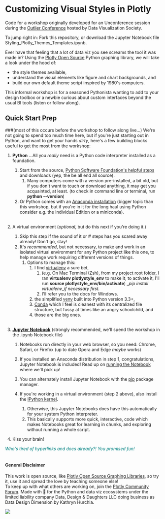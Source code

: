 # Customizing Visual Styles in Plotly

Code for a workshop originally developed for an Unconference session during the [Outlier Conference](https://outlierconf.com/) hosted by Data Visualization Society.

To jump right in:
Fork this repository, or download the Jupyter Notebook file Styling_Plotly_Themes_Templates.ipynb.

Ever have that feeling that a lot of data viz you see screams the tool it was made in? Using the [Plotly Open Source](https://github.com/plotly/plotly.py) Python graphing library, we will take a look under the hood of:

- the style themes available, 
- understand the visual elements like figure and chart backgrounds, and 
- build our own default theme script inspired by 1980's computers. 

This informal workshop is for a seasoned Pythonista wanting to add to your design toolbox or a newbie curious about custom interfaces beyond the usual BI tools (listen or follow along).

## Quick Start Prep 
###(most of this occurs before the workshop to follow along live...)
We're not going to spend too much time here, but if you're just starting out in Python, and want to get your hands _dirty_, here's a few building blocks useful to get the most from the workshop:

1. __Python__ ...All you _really_ need is a Python code interpreter installed as a foundation.
   1. Start from the source, [Python Software Foundation's helpful steps](https://wiki.python.org/moin/BeginnersGuide/Download) and downloads (yep, the be all end all source).
      1. Many computers come with a version pre-installed, a bit old, but if you don't want to touch or download anything, it may get you acquainted, at least. (to check in command line or terminal, run **python --version**)
   2. Or Python comes with an [Anaconda installation](https://docs.anaconda.com/anaconda/install/index.html) (bigger topic than this workshop, but if you're in it for the long haul using Python consider e.g. the Individual Edition or a miniconda).
<br><br>
2. A virtual environment (_optional_, but do this next if you're doing it.)
   1. Skip this step if the sound of it or # steps has you scared away already! Don't go, stay!
   2. It's _recommended_, but not necessary, to make and work in an isolated virtual environment for any Python project like this one, to help manage work requiring different versions of things. 
      1. Options to manage this: 
         1. I find [virtualenv](https://virtualenv.pypa.io/en/latest/user_guide.html#python-discovery) a sure bet, 
            1. (e.g. On Mac Terminal (Zsh), from my project root folder, I ran **virtualenv plotlystyle_env** to make it; to activate it, I'll run **source plotlystyle_env/bin/activate**) _*pip install virtualenv*__if necessary first._
            2. I'll refer you to the docs for Windows.
         2. the simplified [venv](https://docs.python.org/3/library/venv.html#module-venv) built into Python version 3.3+, 
         3. [Conda](https://docs.conda.io/projects/conda/en/latest/user-guide/tasks/manage-environments.html) which I feel is cleanest with its centralized file structure, but fussy at times like an angry schoolchild, and 
         4. those are the big ones.
<br><br>
3. [__Jupyter Notebook__](https://docs.jupyter.org/en/latest/install/notebook-classic.html) (strongly recommended, we'll spend the workshop in the .ipynb Notebook file)
   1. Notebooks run directly in your web browser, so you need: Chrome, Safari, or Firefox (up to date Opera and Edge *maybe* works)
   2. If you installed an Anaconda distribution in step 1, congratulations, Jupyter Notebook is included! Read up on [running the Notebook](https://docs.jupyter.org/en/latest/running.html#running) where we'll pick up!
   3. You can alternately install Jupyter Notebook with the [pip](https://pip.pypa.io/) package manager.

   4. If you're working in a virtual environment (step 2 above), also install the [IPython kernel](https://ipython.readthedocs.io/en/stable/install/kernel_install.html).
      1. Otherwise, this Jupyter Notebooks does have this automatically for your system Python interpreter. 
      2. This basically supports more quick, interactive, code which makes Notebooks great for learning in chunks, and exploring without running a whole script.

4. Kiss your brain!

<span style="color:Teal">_*Who's tired of hyperlinks and docs already?! You promised fun!*_</span>
<br><br>

#### General Disclaimer
This work is open source, like [Plotly Open Source Graphing Libraries](https://plotly.com/graphing-libraries/), so try it, use it and spread the love by teaching someone else!<br>
To keep up with what others are working on, join the [Plotly Community Forum](https://community.plotly.com/).
Made with 💌 for the Python and data viz ecosystems under the limited liability company Data, Design & Daughters LLC doing business as Data Design Dimension by Kathryn Hurchla.

<!-- my custom buy me and a mentee a tea button -->
<a href="https://www.buymeacoffee.com/earthtokathy"><img src="https://img.buymeacoffee.com/button-api/?text=Fuel coding styles with tea&emoji=🍵&slug=earthtokathy&button_colour=ecd0df&font_colour=062D3F&font_family=Poppins&outline_colour=000000&coffee_colour=FFDD00"></a>